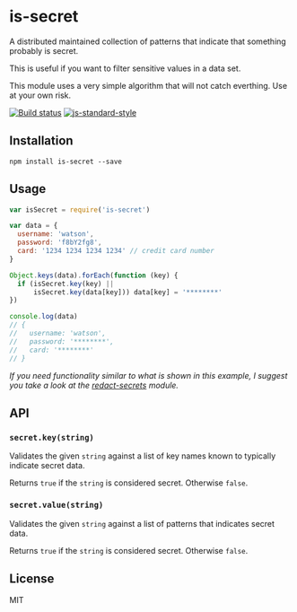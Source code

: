 # is-secret

A distributed maintained collection of patterns that indicate that
something probably is secret.

This is useful if you want to filter sensitive values in a data set.

This module uses a very simple algorithm that will not catch everthing.
Use at your own risk.

[![Build status](https://travis-ci.org/watson/is-secret.svg?branch=master)](https://travis-ci.org/watson/is-secret)
[![js-standard-style](https://img.shields.io/badge/code%20style-standard-brightgreen.svg?style=flat)](https://github.com/feross/standard)

## Installation

```
npm install is-secret --save
```

## Usage

```js
var isSecret = require('is-secret')

var data = {
  username: 'watson',
  password: 'f8bY2fg8',
  card: '1234 1234 1234 1234' // credit card number
}

Object.keys(data).forEach(function (key) {
  if (isSecret.key(key) ||
      isSecret.key(data[key])) data[key] = '********'
})

console.log(data)
// {
//   username: 'watson',
//   password: '********',
//   card: '********'
// }
```

_If you need functionality similar to what is shown in this example, I
suggest you take a look at the
[redact-secrets](https://github.com/watson/redact-secrets) module._

## API

### `secret.key(string)`

Validates the given `string` against a list of key names known to
typically indicate secret data.

Returns `true` if the `string` is considered secret. Otherwise `false`.

### `secret.value(string)`

Validates the given `string` against a list of patterns that indicates
secret data.

Returns `true` if the `string` is considered secret. Otherwise `false`.

## License

MIT
